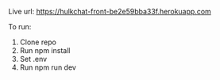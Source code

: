 Live url: https://hulkchat-front-be2e59bba33f.herokuapp.com

To run:
1. Clone repo
2. Run npm install
3. Set .env
4. Run npm run dev
